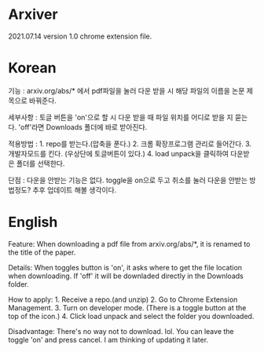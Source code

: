 # Arxiver
2021.07.14 version 1.0
chrome extension file.

# Korean
기능 : arxiv.org/abs/* 에서 pdf파일을 눌러 다운 받을 시 해당 파일의 이름을 논문 제목으로 바꿔준다.

세부사항 : 토글 버튼을 'on'으로 할 시 다운 받을 때 파일 위치를 어디로 받을 지 묻는다. 'off'라면 Downloads 폴더에 바로 받아진다.

적용방법 : 1. repo를 받는다.(압축을 푼다.) 2. 크롬 확장프로그램 관리로 들어간다. 3. 개발자모드를 킨다. (우상단에 토글버튼이 있다.) 4. load unpack을 클릭하여 다운받은 폴더를 선택한다.

단점 : 다운을 안받는 기능은 없다. toggle을 on으로 두고 취소를 눌러 다운을 안받는 방법정도? 추후 업데이트 해볼 생각이다.

# English
Feature: When downloading a pdf file from arxiv.org/abs/*, it is renamed to the title of the paper.

Details: When toggles button is 'on', it asks where to get the file location when downloading. If 'off' it will be downladed directly in the Downloads folder.

How to apply: 1. Receive a repo.(and unzip) 2. Go to Chrome Extension Management. 3. Turn on developer mode. (There is a toggle button at the top of the icon.) 4. Click load unpack and select the folder you downloaded.

Disadvantage: There's no way not to download. lol. You can leave the toggle 'on' and press cancel. I am thinking of updating it later.
